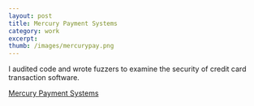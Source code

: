 ```yaml
---
layout: post
title: Mercury Payment Systems 
category: work
excerpt: 
thumb: /images/mercurypay.png
---
```


<div class="txt">
<p>I audited code and wrote fuzzers to examine the security of credit card transaction software.</p>
<p><a href="http://www.mercurypay.com/">Mercury Payment Systems</a></p>
</div>
